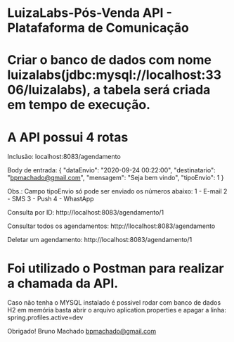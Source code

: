 # LuizaLabs-Pós-Venda API - Platafaforma de Comunicação

# Criar o banco de dados com nome luizalabs(jdbc:mysql://localhost:3306/luizalabs), a tabela será criada em tempo de execução.

# A API possui 4 rotas

Inclusão: 
localhost:8083/agendamento

Body de entrada:
{
    "dataEnvio": "2020-09-24 00:22:00",
    "destinatario": "bpmachado@gmail.com",
    "mensagem": "Seja bem vindo",
    "tipoEnvio": 1
}

Obs.: Campo tipoEnvio só pode ser enviado os números abaixo:
    1 - E-mail
    2 - SMS
    3 - Push
    4 - WhastApp

Consulta por ID:
http://localhost:8083/agendamento/1

Consultar todos os agendamentos:
http://llocalhost:8083/agendamento

Deletar um agendamento:
http://localhost:8083/agendamento/1

# Foi utilizado o Postman para realizar a chamada da API.
Caso não tenha o MYSQL instalado é possivel rodar com banco de dados H2 em memória basta abrir o arquivo aplication.properties e apagar a linha:
spring.profiles.active=dev

Obrigado!
Bruno Machado
bpmachado@gmail.com
